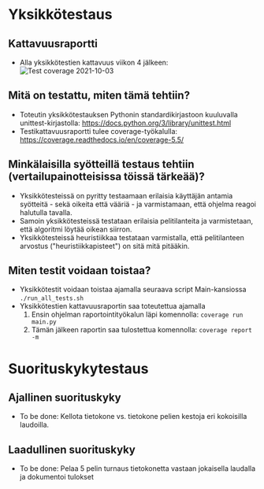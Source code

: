 # Yksikkötestaus

## Kattavuusraportti
* Alla yksikkötestien kattavuus viikon 4 jälkeen:
![Test coverage 2021-10-03](https://user-images.githubusercontent.com/62505549/135732255-d2082cbb-6181-4a42-856e-3941a2f6a16a.png)

## Mitä on testattu, miten tämä tehtiin?
* Toteutin yksikkötestauksen Pythonin standardikirjastoon kuuluvalla unittest-kirjastolla: https://docs.python.org/3/library/unittest.html
* Testikattavuusraportti tulee coverage-työkalulla: https://coverage.readthedocs.io/en/coverage-5.5/

## Minkälaisilla syötteillä testaus tehtiin (vertailupainotteisissa töissä tärkeää)?
* Yksikkötesteissä on pyritty testaamaan erilaisia käyttäjän antamia syötteitä - sekä oikeita että vääriä - ja varmistamaan, että ohjelma reagoi halutulla tavalla.
* Samoin yksikkötesteissä testataan erilaisia pelitilanteita ja varmistetaan, että algoritmi löytää oikean siirron.
* Yksikkötesteissä heuristiikkaa testataan varmistalla, että pelitilanteen arvostus ("heuristiikkapisteet") on sitä mitä pitääkin.

## Miten testit voidaan toistaa?
* Yksikkötestit voidaan toistaa ajamalla seuraava script Main-kansiossa `./run_all_tests.sh`
* Yksikkötestien kattavuusraportin saa toteutettua ajamalla
  1. Ensin ohjelman raportointityökalun läpi komennolla: `coverage run main.py`
  1. Tämän jälkeen raportin saa tulostettua komennolla: `coverage report -m`

# Suorituskykytestaus

## Ajallinen suorituskyky
* To be done: Kellota tietokone vs. tietokone pelien kestoja eri kokoisilla laudoilla.

## Laadullinen suorituskyky
* To be done: Pelaa 5 pelin turnaus tietokonetta vastaan jokaisella laudalla ja dokumentoi tulokset
